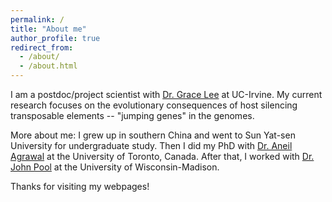 ```yaml
---
permalink: /
title: "About me"
author_profile: true
redirect_from: 
  - /about/
  - /about.html
---
```


I am a postdoc/project scientist with [Dr. Grace Lee](https://grylee.science/) at UC-Irvine. My current research focuses on the evolutionary consequences of host silencing transposable elements -- "jumping genes" in the genomes.

More about me: I grew up in southern China and went to Sun Yat-sen University for undergraduate study. Then I did my PhD with [Dr. Aneil Agrawal](https://agrawal.eeb.utoronto.ca/) at the University of Toronto, Canada. After that, I worked with [Dr. John Pool](https://www.johnpool.net/) at the University of Wisconsin-Madison. 

Thanks for visiting my webpages!